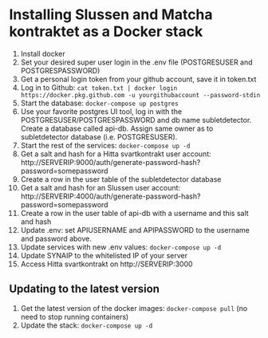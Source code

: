 # Installing Slussen and Matcha kontraktet as a Docker stack

1. Install docker
2. Set your desired super user login in the .env file (POSTGRESUSER and POSTGRESPASSWORD)
3. Get a personal login token from your github account, save it in token.txt
4. Log in to Github: `cat token.txt | docker login https://docker.pkg.github.com -u yourgithubaccount --password-stdin`
5. Start the database: `docker-compose up postgres`
6. Use your favorite postgres UI tool, log in with the POSTGRESUSER/POSTGRESPASSWORD and db name subletdetector. Create a database called api-db. Assign same owner as to subletdetector database (i.e. POSTGRESUSER).
7. Start the rest of the services: `docker-compose up -d`
8. Get a salt and hash for a Hitta svartkontrakt user account: http://SERVERIP:9000/auth/generate-password-hash?password=somepassword
9. Create a row in the user table of the subletdetector database
10. Get a salt and hash for an Slussen user account: http://SERVERIP:4000/auth/generate-password-hash?password=somepassword
11. Create a row in the user table of api-db with a username and this salt and hash
12. Update .env: set APIUSERNAME and APIPASSWORD to the username and password above.
13. Update services with new .env values: `docker-compose up -d`
14. Update SYNAIP to the whitelisted IP of your server
15. Access Hitta svartkontrakt on http://SERVERIP:3000

## Updating to the latest version

1. Get the latest version of the docker images: `docker-compose pull` (no need to stop running containers)
2. Update the stack: `docker-compose up -d`
